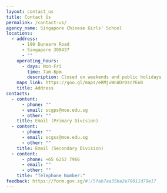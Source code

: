 ```yaml
---
layout: contact_us
title: Contact Us
permalink: /contact-us/
agency_name: Singapore Chinese Girls' School
locations:
  - address:
      - 190 Dunearn Road
      - Singapore 309437
      - ""
    operating_hours:
      - days: Mon-Fri
        time: 7am-6pm
        description: Closed on weekends and public holidays
    maps_link: https://goo.gl/maps/eRMjxWnADrUscYEn8
    title: Address
contacts:
  - content:
      - phone: ""
      - email: scgps@moe.edu.sg
      - other: ""
    title: Email (Primary Division)
  - content:
      - phone: ""
      - email: scgss@moe.edu.sg
      - other: ""
    title: Email (Secondary Division)
  - content:
      - phone: +65 6252 7966
      - email: ""
      - other: ""
    title: "Telephone Number:"
feedback: https://form.gov.sg/#!/5fab7aa35ba2e70011d79e17
---
```

